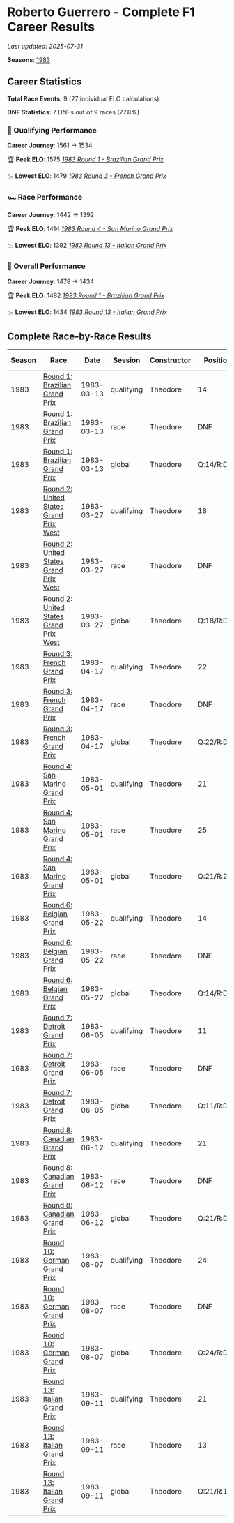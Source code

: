 # Roberto Guerrero - Complete F1 Career Results

*Last updated: 2025-07-31*

**Seasons**: [1983](../seasons/1983-season-report)

## Career Statistics

**Total Race Events**: 9 (27 individual ELO calculations)

**DNF Statistics**: 7 DNFs out of 9 races (77.8%)

### 🏁 Qualifying Performance
**Career Journey**: 1561 → 1534

🏆 **Peak ELO**: 1575
   *[1983 Round 1 - Brazilian Grand Prix](../seasons/1983-season-report#round-1-brazilian-grand-prix)*

📉 **Lowest ELO**: 1479
   *[1983 Round 3 - French Grand Prix](../seasons/1983-season-report#round-3-french-grand-prix)*

### 🏎️ Race Performance
**Career Journey**: 1442 → 1392

🏆 **Peak ELO**: 1414
   *[1983 Round 4 - San Marino Grand Prix](../seasons/1983-season-report#round-4-san-marino-grand-prix)*

📉 **Lowest ELO**: 1392
   *[1983 Round 13 - Italian Grand Prix](../seasons/1983-season-report#round-13-italian-grand-prix)*

### 🌟 Overall Performance
**Career Journey**: 1478 → 1434

🏆 **Peak ELO**: 1482
   *[1983 Round 1 - Brazilian Grand Prix](../seasons/1983-season-report#round-1-brazilian-grand-prix)*

📉 **Lowest ELO**: 1434
   *[1983 Round 13 - Italian Grand Prix](../seasons/1983-season-report#round-13-italian-grand-prix)*


## Complete Race-by-Race Results

| Season | Race | Date | Session | Constructor | Position | Starting ELO | ELO Change | Final ELO | Teammate |
|--------|------|------|---------|-------------|----------|--------------|------------|-----------|----------|
| 1983 | [Round 1: Brazilian Grand Prix](../seasons/1983-season-report#round-1-brazilian-grand-prix) | 1983-03-13 | qualifying | Theodore | 14 | 1561 | +14 | 1575 | [Johnny Cecotto](johnny-cecotto) |
| 1983 | [Round 1: Brazilian Grand Prix](../seasons/1983-season-report#round-1-brazilian-grand-prix) | 1983-03-13 | race | Theodore | DNF | 1442 | N/A | 1442 | [Johnny Cecotto](johnny-cecotto) |
| 1983 | [Round 1: Brazilian Grand Prix](../seasons/1983-season-report#round-1-brazilian-grand-prix) | 1983-03-13 | global | Theodore | Q:14/R:DNF | 1478 | +4 | 1482 | [Johnny Cecotto](johnny-cecotto) |
| 1983 | [Round 2: United States Grand Prix West](../seasons/1983-season-report#round-2-united-states-grand-prix-west) | 1983-03-27 | qualifying | Theodore | 18 | 1575 | -52 | 1524 | [Johnny Cecotto](johnny-cecotto) |
| 1983 | [Round 2: United States Grand Prix West](../seasons/1983-season-report#round-2-united-states-grand-prix-west) | 1983-03-27 | race | Theodore | DNF | 1442 | N/A | 1442 | [Johnny Cecotto](johnny-cecotto) |
| 1983 | [Round 2: United States Grand Prix West](../seasons/1983-season-report#round-2-united-states-grand-prix-west) | 1983-03-27 | global | Theodore | Q:18/R:DNF | 1482 | -16 | 1467 | [Johnny Cecotto](johnny-cecotto) |
| 1983 | [Round 3: French Grand Prix](../seasons/1983-season-report#round-3-french-grand-prix) | 1983-04-17 | qualifying | Theodore | 22 | 1524 | -45 | 1479 | [Johnny Cecotto](johnny-cecotto) |
| 1983 | [Round 3: French Grand Prix](../seasons/1983-season-report#round-3-french-grand-prix) | 1983-04-17 | race | Theodore | DNF | 1442 | N/A | 1442 | [Johnny Cecotto](johnny-cecotto) |
| 1983 | [Round 3: French Grand Prix](../seasons/1983-season-report#round-3-french-grand-prix) | 1983-04-17 | global | Theodore | Q:22/R:DNF | 1467 | -13 | 1453 | [Johnny Cecotto](johnny-cecotto) |
| 1983 | [Round 4: San Marino Grand Prix](../seasons/1983-season-report#round-4-san-marino-grand-prix) | 1983-05-01 | qualifying | Theodore | 21 | 1479 | +27 | 1506 | [Johnny Cecotto](johnny-cecotto) |
| 1983 | [Round 4: San Marino Grand Prix](../seasons/1983-season-report#round-4-san-marino-grand-prix) | 1983-05-01 | race | Theodore | 25 | 1442 | -28 | 1414 | [Johnny Cecotto](johnny-cecotto) |
| 1983 | [Round 4: San Marino Grand Prix](../seasons/1983-season-report#round-4-san-marino-grand-prix) | 1983-05-01 | global | Theodore | Q:21/R:25 | 1453 | -11 | 1442 | [Johnny Cecotto](johnny-cecotto) |
| 1983 | [Round 6: Belgian Grand Prix](../seasons/1983-season-report#round-6-belgian-grand-prix) | 1983-05-22 | qualifying | Theodore | 14 | 1506 | +22 | 1528 | [Johnny Cecotto](johnny-cecotto) |
| 1983 | [Round 6: Belgian Grand Prix](../seasons/1983-season-report#round-6-belgian-grand-prix) | 1983-05-22 | race | Theodore | DNF | 1414 | N/A | 1414 | [Johnny Cecotto](johnny-cecotto) |
| 1983 | [Round 6: Belgian Grand Prix](../seasons/1983-season-report#round-6-belgian-grand-prix) | 1983-05-22 | global | Theodore | Q:14/R:DNF | 1442 | +7 | 1448 | [Johnny Cecotto](johnny-cecotto) |
| 1983 | [Round 7: Detroit Grand Prix](../seasons/1983-season-report#round-7-detroit-grand-prix) | 1983-06-05 | qualifying | Theodore | 11 | 1528 | +19 | 1547 | [Johnny Cecotto](johnny-cecotto) |
| 1983 | [Round 7: Detroit Grand Prix](../seasons/1983-season-report#round-7-detroit-grand-prix) | 1983-06-05 | race | Theodore | DNF | 1414 | N/A | 1414 | [Johnny Cecotto](johnny-cecotto) |
| 1983 | [Round 7: Detroit Grand Prix](../seasons/1983-season-report#round-7-detroit-grand-prix) | 1983-06-05 | global | Theodore | Q:11/R:DNF | 1448 | +6 | 1454 | [Johnny Cecotto](johnny-cecotto) |
| 1983 | [Round 8: Canadian Grand Prix](../seasons/1983-season-report#round-8-canadian-grand-prix) | 1983-06-12 | qualifying | Theodore | 21 | 1547 | +16 | 1563 | [Johnny Cecotto](johnny-cecotto) |
| 1983 | [Round 8: Canadian Grand Prix](../seasons/1983-season-report#round-8-canadian-grand-prix) | 1983-06-12 | race | Theodore | DNF | 1414 | N/A | 1414 | [Johnny Cecotto](johnny-cecotto) |
| 1983 | [Round 8: Canadian Grand Prix](../seasons/1983-season-report#round-8-canadian-grand-prix) | 1983-06-12 | global | Theodore | Q:21/R:DNF | 1454 | +5 | 1459 | [Johnny Cecotto](johnny-cecotto) |
| 1983 | [Round 10: German Grand Prix](../seasons/1983-season-report#round-10-german-grand-prix) | 1983-08-07 | qualifying | Theodore | 24 | 1563 | -50 | 1513 | [Johnny Cecotto](johnny-cecotto) |
| 1983 | [Round 10: German Grand Prix](../seasons/1983-season-report#round-10-german-grand-prix) | 1983-08-07 | race | Theodore | DNF | 1414 | N/A | 1414 | [Johnny Cecotto](johnny-cecotto) |
| 1983 | [Round 10: German Grand Prix](../seasons/1983-season-report#round-10-german-grand-prix) | 1983-08-07 | global | Theodore | Q:24/R:DNF | 1459 | -15 | 1444 | [Johnny Cecotto](johnny-cecotto) |
| 1983 | [Round 13: Italian Grand Prix](../seasons/1983-season-report#round-13-italian-grand-prix) | 1983-09-11 | qualifying | Theodore | 21 | 1513 | +21 | 1534 | [Johnny Cecotto](johnny-cecotto) |
| 1983 | [Round 13: Italian Grand Prix](../seasons/1983-season-report#round-13-italian-grand-prix) | 1983-09-11 | race | Theodore | 13 | 1414 | -23 | 1392 | [Johnny Cecotto](johnny-cecotto) |
| 1983 | [Round 13: Italian Grand Prix](../seasons/1983-season-report#round-13-italian-grand-prix) | 1983-09-11 | global | Theodore | Q:21/R:13 | 1444 | -10 | 1434 | [Johnny Cecotto](johnny-cecotto) |
